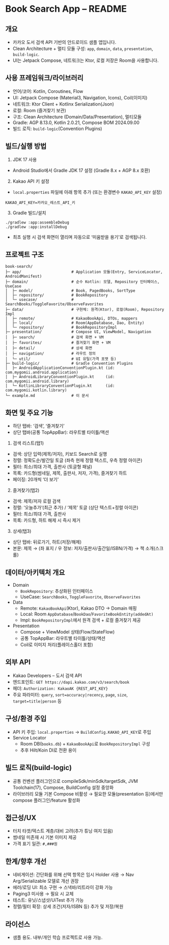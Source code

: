 # Book Search App – README

## 개요
- 카카오 도서 검색 API 기반의 안드로이드 샘플 앱입니다.
- Clean Architecture + 멀티 모듈 구성: `app`, `domain`, `data`, `presentation`, `build-logic`.
- UI는 Jetpack Compose, 네트워크는 Ktor, 로컬 저장은 Room을 사용합니다.

## 사용 프레임워크/라이브러리
- 언어/코어: Kotlin, Coroutines, Flow
- UI: Jetpack Compose (Material3, Navigation, Icons), Coil(이미지)
- 네트워크: Ktor Client + Kotlinx Serialization(Json)
- 로컬: Room (즐겨찾기 보관)
- 구조: Clean Architecture (Domain/Data/Presentation), 멀티모듈
- Gradle: AGP 8.13.0, Kotlin 2.0.21, Compose BOM 2024.09.00
- 빌드 로직: `build-logic`(Convention Plugins)

## 빌드/실행 방법
1) JDK 17 사용
- Android Studio에서 Gradle JDK 17 설정 (Gradle 8.x + AGP 8.x 호환)

2) Kakao API 키 설정
- `local.properties` 파일에 아래 항목 추가 (또는 환경변수 `KAKAO_API_KEY` 설정)
```
KAKAO_API_KEY=카카오_레스트_API_키
```

3) Gradle 빌드/설치
```
./gradlew :app:assembleDebug
./gradlew :app:installDebug
```
- 최초 실행 시 검색 화면이 열리며 자동으로 ‘미움받을 용기’로 검색됩니다.

## 프로젝트 구조
```
book-search/
├─ app/                      # Application 모듈(Entry, ServiceLocator, AndroidManifest)
├─ domain/                   # 순수 Kotlin: 모델, Repository 인터페이스, UseCase
│  ├─ model/                 # Book, PagedBooks, SortType
│  ├─ repository/            # BookRepository
│  └─ usecase/               # SearchBooks/ToggleFavorite/ObserveFavorites
├─ data/                     # 구현체: 원격(Ktor), 로컬(Room), Repository Impl
│  ├─ remote/                # KakaoBookApi, DTOs, mappers
│  ├─ local/                 # Room(AppDatabase, Dao, Entity)
│  └─ repository/            # BookRepositoryImpl
├─ presentation/             # Compose UI, ViewModel, Navigation
│  ├─ search/                # 검색 화면 + VM
│  ├─ favorites/             # 즐겨찾기 화면 + VM
│  ├─ detail/                # 상세 화면
│  ├─ navigation/            # 라우트 정의
│  └─ util/                  # UI 유틸(가격 포맷 등)
├─ build-logic/              # Gradle Convention Plugins
│  ├─ AndroidApplicationConventionPlugin.kt (id: com.mygomii.android.application)
│  ├─ AndroidLibraryConventionPlugin.kt     (id: com.mygomii.android.library)
│  └─ KotlinLibraryConventionPlugin.kt      (id: com.mygomii.kotlin.library)
└─ example.md                # 이 문서
```

## 화면 및 주요 기능
- 하단 탭바: ‘검색’, ‘즐겨찾기’
- 상단 탭바(공통 TopAppBar): 라우트별 타이틀/액션

1) 검색 리스트(탭1)
- 검색: 상단 입력(제목/저자), 키보드 Search로 실행
- 정렬: 정확도순/발간일 토글 (좌측 현재 정렬 텍스트, 우측 정렬 아이콘)
- 필터: 최소/최대 가격, 출판사 (토글형 패널)
- 목록: 카드형(썸네일, 제목, 출판사, 저자, 가격), 즐겨찾기 하트
- 페이징: 20개씩 ‘더 보기’

2) 즐겨찾기(탭2)
- 검색: 제목/저자 로컬 검색
- 정렬: ‘오늘추가’(최근 추가) / ‘제목’ 토글 (상단 텍스트+정렬 아이콘)
- 필터: 최소/최대 가격, 출판사
- 목록: 카드형, 하트 해제 시 즉시 제거

3) 상세(탭3)
- 상단 탭바: 뒤로가기, 하트(저장/해제)
- 본문: 제목 → (좌 표지 / 우 정보: 저자/출판사/출간일/ISBN/가격) → 책 소개(스크롤)

## 데이터/아키텍처 개요
- Domain
  - `BookRepository`: 추상화된 인터페이스
  - UseCase: `SearchBooks`, `ToggleFavorite`, `ObserveFavorites`
- Data
  - Remote: `KakaoBookApi`(Ktor), Kakao DTO → Domain 매핑
  - Local: Room `AppDatabase`/`BookDao`/`FavoriteBookEntity(addedAt)`
  - Impl: `BookRepositoryImpl`에서 원격 검색 + 로컬 즐겨찾기 제공
- Presentation
  - Compose + ViewModel 상태(Flow/StateFlow)
  - 공통 TopAppBar: 라우트별 타이틀/상태/액션
  - Coil로 이미지 처리(플레이스홀더 포함)

## 외부 API
- Kakao Developers – 도서 검색 API
- 엔드포인트: `GET https://dapi.kakao.com/v3/search/book`
- 헤더: `Authorization: KakaoAK {REST_API_KEY}`
- 주요 파라미터: `query`, `sort=accuracy|recency`, `page`, `size`, `target=title|person` 등

## 구성/환경 주입
- API 키 주입: `local.properties` → `BuildConfig.KAKAO_API_KEY`로 주입
- Service Locator
  - Room DB(`books.db`) + `KakaoBookApi`로 `BookRepositoryImpl` 구성
  - 추후 Hilt/Koin DI로 전환 용이

## 빌드 로직(build-logic)
- 공통 컨벤션 플러그인으로 compileSdk/minSdk/targetSdk, JVM Toolchain(17), Compose, BuildConfig 설정 중앙화
- 라이브러리 모듈 기본 Compose 비활성 → 필요한 모듈(presentation 등)에서만 compose 플러그인/feature 활성화

## 접근성/UX
- 터치 타겟/텍스트 계층/대비 고려(추가 튜닝 여지 있음)
- 썸네일 미존재 시 기본 이미지 제공
- 가격 표기 일관: `#,###원`

## 한계/향후 개선
- 네비게이션: 간단화를 위해 선택 항목은 임시 Holder 사용 → Nav Arg/Serializable 모델로 개선 권장
- 에러/로딩 UI: 최소 구현 → 스낵바/리트라이 강화 가능
- Paging3 미사용 → 필요 시 교체
- 테스트: 유닛/스냅샷/UiTest 추가 가능
- 정렬/필터 확장: 상세 조건(저자/ISBN 등) 추가 및 저장/복원

## 라이선스
- 샘플 용도. 내부/개인 학습 프로젝트로 사용 가능.
